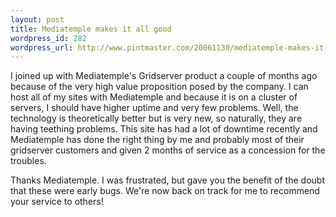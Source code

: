 ```yaml
--- 
layout: post
title: Mediatemple makes it all good
wordpress_id: 282
wordpress_url: http://www.pintmaster.com/20061130/mediatemple-makes-it-all-good/
---
```

I joined up with Mediatemple's Gridserver product a couple of months ago because of the very high value proposition posed by the company. I can host all of my sites with Mediatemple and because it is on a cluster of servers, I should have higher uptime and very few problems. Well, the technology is theoretically better but is very new, so naturally, they are having teething problems. This site has had a lot of downtime recently and Mediatemple has done the right thing by me and probably most of their gridserver customers and given 2 months of service as a concession for the troubles. 

Thanks Mediatemple. I was frustrated, but gave you the benefit of the doubt that these were early bugs. We're now back on track for me to recommend your service to others!
